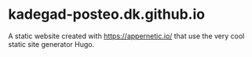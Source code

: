 # kadegad-posteo.dk.github.io
A static website created with https://appernetic.io/ that use the very cool static site generator Hugo.
